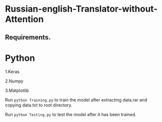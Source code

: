# Russian-english-Translator-without-Attention

## Requirements.

# Python
1.Keras

2.Numpy

3.Matplotlib

Run `python Training.py` to train the model after extracting data.rar and copying data.txt to root directory.

Run `python Testing.py` to test the model after it has been trained.
